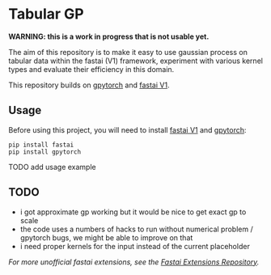 # Tabular GP

**WARNING: this is a work in progress that is not usable yet.**

The aim of this repository is to make it easy to use gaussian process on tabular data within the fastai (V1) framework, 
experiment with various kernel types 
and evaluate their efficiency in this domain.

This repository builds on [gpytorch](https://gpytorch.ai/) and [fastai V1](https://docs.fast.ai/).

## Usage

Before using this project, you will need to install [fastai V1](https://docs.fast.ai/) and [gpytorch](https://gpytorch.ai/):

```
pip install fastai
pip install gpytorch
```

TODO add usage example

## TODO

- i got approximate gp working but it would be nice to get exact gp to scale
- the code uses a numbers of hacks to run without numerical problem / gpytorch bugs, we might be able to improve on that
- i need proper kernels for the input instead of the current placeholder

*For more unofficial fastai extensions, see the [Fastai Extensions Repository](https://github.com/nestordemeure/fastai-extensions-repository).*
